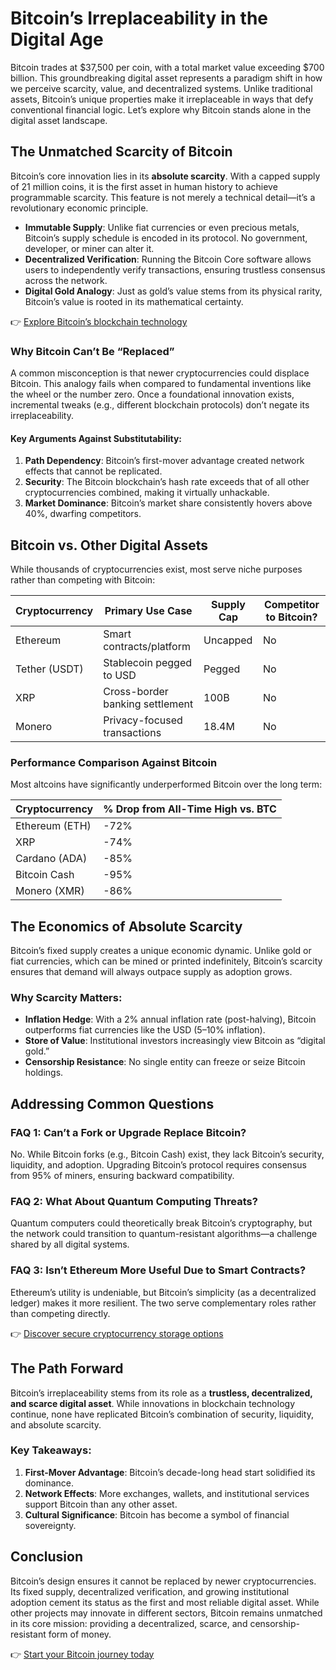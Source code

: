 # Bitcoin’s Irreplaceability in the Digital Age  

Bitcoin trades at $37,500 per coin, with a total market value exceeding $700 billion. This groundbreaking digital asset represents a paradigm shift in how we perceive scarcity, value, and decentralized systems. Unlike traditional assets, Bitcoin’s unique properties make it irreplaceable in ways that defy conventional financial logic. Let’s explore why Bitcoin stands alone in the digital asset landscape.  

## The Unmatched Scarcity of Bitcoin  

Bitcoin’s core innovation lies in its **absolute scarcity**. With a capped supply of 21 million coins, it is the first asset in human history to achieve programmable scarcity. This feature is not merely a technical detail—it’s a revolutionary economic principle.  

- **Immutable Supply**: Unlike fiat currencies or even precious metals, Bitcoin’s supply schedule is encoded in its protocol. No government, developer, or miner can alter it.  
- **Decentralized Verification**: Running the Bitcoin Core software allows users to independently verify transactions, ensuring trustless consensus across the network.  
- **Digital Gold Analogy**: Just as gold’s value stems from its physical rarity, Bitcoin’s value is rooted in its mathematical certainty.  

👉 [Explore Bitcoin’s blockchain technology](https://bit.ly/okx-bonus)  

### Why Bitcoin Can’t Be “Replaced”  

A common misconception is that newer cryptocurrencies could displace Bitcoin. This analogy fails when compared to fundamental inventions like the wheel or the number zero. Once a foundational innovation exists, incremental tweaks (e.g., different blockchain protocols) don’t negate its irreplaceability.  

#### Key Arguments Against Substitutability:  
1. **Path Dependency**: Bitcoin’s first-mover advantage created network effects that cannot be replicated.  
2. **Security**: The Bitcoin blockchain’s hash rate exceeds that of all other cryptocurrencies combined, making it virtually unhackable.  
3. **Market Dominance**: Bitcoin’s market share consistently hovers above 40%, dwarfing competitors.  

## Bitcoin vs. Other Digital Assets  

While thousands of cryptocurrencies exist, most serve niche purposes rather than competing with Bitcoin:  

| Cryptocurrency | Primary Use Case                | Supply Cap | Competitor to Bitcoin? |  
|----------------|----------------------------------|------------|------------------------|  
| Ethereum       | Smart contracts/platform         | Uncapped   | No                     |  
| Tether (USDT)  | Stablecoin pegged to USD         | Pegged     | No                     |  
| XRP            | Cross-border banking settlement  | 100B       | No                     |  
| Monero         | Privacy-focused transactions     | 18.4M      | No                     |  

### Performance Comparison Against Bitcoin  

Most altcoins have significantly underperformed Bitcoin over the long term:  

| Cryptocurrency | % Drop from All-Time High vs. BTC |  
|----------------|-----------------------------------|  
| Ethereum (ETH) | -72%                              |  
| XRP            | -74%                              |  
| Cardano (ADA)  | -85%                              |  
| Bitcoin Cash   | -95%                              |  
| Monero (XMR)   | -86%                              |  

## The Economics of Absolute Scarcity  

Bitcoin’s fixed supply creates a unique economic dynamic. Unlike gold or fiat currencies, which can be mined or printed indefinitely, Bitcoin’s scarcity ensures that demand will always outpace supply as adoption grows.  

### Why Scarcity Matters:  
- **Inflation Hedge**: With a 2% annual inflation rate (post-halving), Bitcoin outperforms fiat currencies like the USD (5–10% inflation).  
- **Store of Value**: Institutional investors increasingly view Bitcoin as “digital gold.”  
- **Censorship Resistance**: No single entity can freeze or seize Bitcoin holdings.  

## Addressing Common Questions  

### FAQ 1: **Can’t a Fork or Upgrade Replace Bitcoin?**  
No. While Bitcoin forks (e.g., Bitcoin Cash) exist, they lack Bitcoin’s security, liquidity, and adoption. Upgrading Bitcoin’s protocol requires consensus from 95% of miners, ensuring backward compatibility.  

### FAQ 2: **What About Quantum Computing Threats?**  
Quantum computers could theoretically break Bitcoin’s cryptography, but the network could transition to quantum-resistant algorithms—a challenge shared by all digital systems.  

### FAQ 3: **Isn’t Ethereum More Useful Due to Smart Contracts?**  
Ethereum’s utility is undeniable, but Bitcoin’s simplicity (as a decentralized ledger) makes it more resilient. The two serve complementary roles rather than competing directly.  

👉 [Discover secure cryptocurrency storage options](https://bit.ly/okx-bonus)  

## The Path Forward  

Bitcoin’s irreplaceability stems from its role as a **trustless, decentralized, and scarce digital asset**. While innovations in blockchain technology continue, none have replicated Bitcoin’s combination of security, liquidity, and absolute scarcity.  

### Key Takeaways:  
1. **First-Mover Advantage**: Bitcoin’s decade-long head start solidified its dominance.  
2. **Network Effects**: More exchanges, wallets, and institutional services support Bitcoin than any other asset.  
3. **Cultural Significance**: Bitcoin has become a symbol of financial sovereignty.  

## Conclusion  

Bitcoin’s design ensures it cannot be replaced by newer cryptocurrencies. Its fixed supply, decentralized verification, and growing institutional adoption cement its status as the first and most reliable digital asset. While other projects may innovate in different sectors, Bitcoin remains unmatched in its core mission: providing a decentralized, scarce, and censorship-resistant form of money.  

👉 [Start your Bitcoin journey today](https://bit.ly/okx-bonus)  
